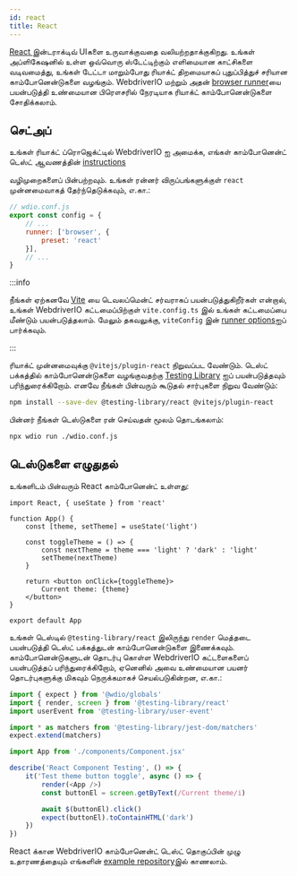 ```yaml
---
id: react
title: React
---
```


[ React ](https://reactjs.org/) இன்டராக்டிவ் UIகளை உருவாக்குவதை வலியற்றதாக்குகிறது. உங்கள் அப்ளிகேஷனில் உள்ள ஒவ்வொரு ஸ்டேட்டிற்கும் எளிமையான காட்சிகளை வடிவமைத்து, உங்கள் டேட்டா மாறும்போது ரியாக்ட் திறமையாகப் புதுப்பித்துச் சரியான காம்போனென்டுகளை வழங்கும். WebdriverIO மற்றும் அதன் [browser runner](/docs/runner#browser-runner)யை பயன்படுத்தி உண்மையான பிரௌசரில் நேரடியாக ரியாக்ட் காம்போனென்டுகளை சோதிக்கலாம்.

## செட்அப்

உங்கள் ரியாக்ட் ப்ரொஜெக்ட்டில் WebdriverIO ஐ அமைக்க, எங்கள் காம்போனென்ட் டெஸ்ட் ஆவணத்தின் [instructions](/docs/component-testing#set-up)

 வழிமுறைகளைப் பின்பற்றவும். உங்கள் ரன்னர் விருப்பங்களுக்குள் `react` முன்னமைவாகத் தேர்ந்தெடுக்கவும், எ.கா.:



```js
// wdio.conf.js
export const config = {
    // ...
    runner: ['browser', {
        preset: 'react'
    }],
    // ...
}
```


:::info

நீங்கள் ஏற்கனவே [Vite](https://vitejs.dev/) யை டெவலப்மென்ட் சர்வராகப் பயன்படுத்துகிறீர்கள் என்றால், உங்கள் WebdriverIO கட்டமைப்பிற்குள் `vite.config.ts` இல் உங்கள் கட்டமைப்பை மீண்டும் பயன்படுத்தலாம். மேலும் தகவலுக்கு, `viteConfig` இன் [runner options](/docs/runner#runner-options)ஐப் பார்க்கவும்.

:::

ரியாக்ட் முன்னமைவுக்கு `@vitejs/plugin-react` நிறுவப்பட வேண்டும். டெஸ்ட் பக்கத்தில் காம்போனென்டுகளை வழங்குவதற்கு [Testing Library](https://testing-library.com/) ஐப் பயன்படுத்தவும் பரிந்துரைக்கிறோம். எனவே நீங்கள் பின்வரும் கூடுதல் சார்புகளை நிறுவ வேண்டும்:



```sh npm2yarn
npm install --save-dev @testing-library/react @vitejs/plugin-react
```


பின்னர் நீங்கள் டெஸ்டுகளை ரன் செய்வதன் மூலம் தொடங்கலாம்:



```sh
npx wdio run ./wdio.conf.js
```




## டெஸ்டுகளை எழுதுதல்

உங்களிடம் பின்வரும் React காம்போனென்ட் உள்ளது:



```tsx title="./components/Component.jsx"
import React, { useState } from 'react'

function App() {
    const [theme, setTheme] = useState('light')

    const toggleTheme = () => {
        const nextTheme = theme === 'light' ? 'dark' : 'light'
        setTheme(nextTheme)
    }

    return <button onClick={toggleTheme}>
        Current theme: {theme}
    </button>
}

export default App
```


உங்கள் டெஸ்டில் `@testing-library/react` இலிருந்து ` render ` மெத்தடை பயன்படுத்தி டெஸ்ட் பக்கத்துடன் காம்போனென்டுகளை இணைக்கவும். காம்போனென்டுகளுடன் தொடர்பு கொள்ள WebdriverIO கட்டளைகளைப் பயன்படுத்தப் பரிந்துரைக்கிறோம், ஏனெனில் அவை உண்மையான பயனர் தொடர்புகளுக்கு மிகவும் நெருக்கமாகச் செயல்படுகின்றன, எ.கா.:



```ts title="app.test.tsx"
import { expect } from '@wdio/globals'
import { render, screen } from '@testing-library/react'
import userEvent from '@testing-library/user-event'

import * as matchers from '@testing-library/jest-dom/matchers'
expect.extend(matchers)

import App from './components/Component.jsx'

describe('React Component Testing', () => {
    it('Test theme button toggle', async () => {
        render(<App />)
        const buttonEl = screen.getByText(/Current theme/i)

        await $(buttonEl).click()
        expect(buttonEl).toContainHTML('dark')
    })
})
```


React க்கான WebdriverIO காம்போனென்ட் டெஸ்ட் தொகுப்பின் முழு உதாரணத்தையும் எங்களின் [example repository](https://github.com/webdriverio/component-testing-examples/tree/main/react-typescript-vite)இல் காணலாம்.

